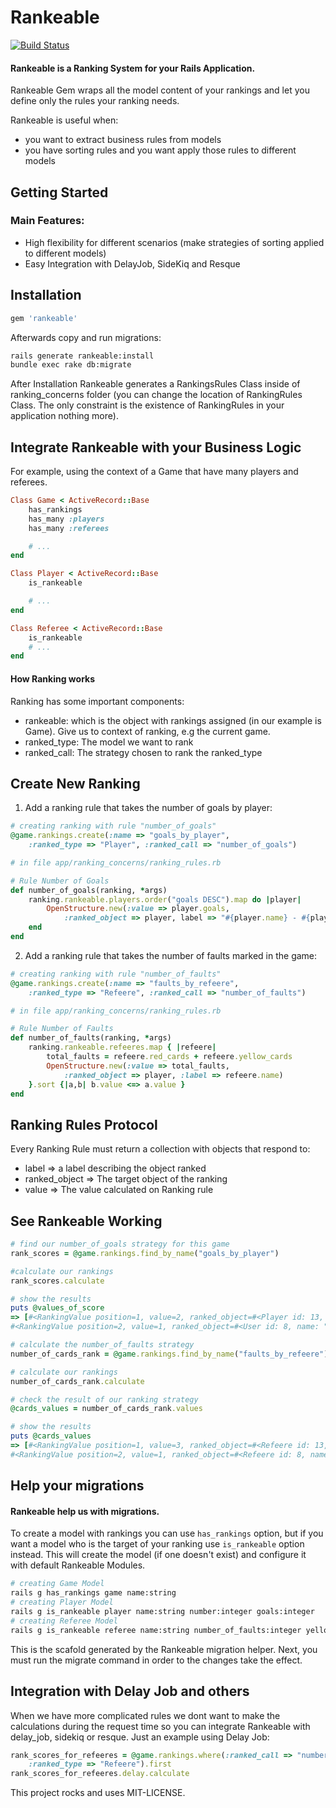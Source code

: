 # Rankeable
[![Build Status](https://travis-ci.org/runtimerevolution/rankeable.png?branch=master)](https://travis-ci.org/runtimerevolution/rankeable)

#### Rankeable is a Ranking System for your Rails Application.

Rankeable Gem wraps all the model content of your rankings and let you define only
the rules your ranking needs.

Rankeable is useful when:
 - you want to extract business rules from models
 - you have sorting rules and you want apply those rules to different models

## Getting Started

### Main Features:

- High flexibility for different scenarios (make strategies of sorting applied to different models)
- Easy Integration with DelayJob, SideKiq and Resque

## Installation

```ruby
gem 'rankeable'
```
Afterwards copy and run migrations:
```sh
rails generate rankeable:install
bundle exec rake db:migrate
```
After Installation Rankeable generates a RankingsRules Class
inside of ranking_concerns folder (you can change the location of RankingRules Class.
The only constraint is the existence of RankingRules in your application nothing more).

## Integrate Rankeable with your Business Logic

For example, using the context of a Game that have many players and referees.

```ruby
Class Game < ActiveRecord::Base
	has_rankings
	has_many :players
	has_many :referees

	# ...
end

Class Player < ActiveRecord::Base
	is_rankeable

	# ...
end

Class Referee < ActiveRecord::Base
	is_rankeable
	# ...
end
```
#### How Ranking works

Ranking has some important components:

- rankeable: which is the object with rankings assigned (in our example is Game). Give us to context of ranking, e.g the current game.
- ranked_type: The model we want to rank
- ranked_call: The strategy chosen to rank the ranked_type

## Create New Ranking

1. Add a ranking rule that takes the number of goals by player:

```ruby
# creating ranking with rule "number_of_goals"
@game.rankings.create(:name => "goals_by_player",
	:ranked_type => "Player", :ranked_call => "number_of_goals")

# in file app/ranking_concerns/ranking_rules.rb

# Rule Number of Goals
def number_of_goals(ranking, *args)
	ranking.rankeable.players.order("goals DESC").map do |player|
		OpenStructure.new(:value => player.goals,
			:ranked_object => player, label => "#{player.name} - #{player.number}")
	end
end
```

2. Add a ranking rule that takes the number of faults marked in the game:

```ruby
# creating ranking with rule "number_of_faults"
@game.rankings.create(:name => "faults_by_refeere",
	:ranked_type => "Refeere", :ranked_call => "number_of_faults")

# in file app/ranking_concerns/ranking_rules.rb

# Rule Number of Faults
def number_of_faults(ranking, *args)
	ranking.rankeable.refeeres.map { |refeere|
		total_faults = refeere.red_cards + refeere.yellow_cards
		OpenStructure.new(:value => total_faults,
			:ranked_object => player, :label => refeere.name)
	}.sort {|a,b| b.value <=> a.value }
end
```
## Ranking Rules Protocol

Every Ranking Rule must return a collection with objects that respond to:

- label => a label describing the object ranked
- ranked_object => The target object of the ranking
- value => The value calculated on Ranking rule

## See Rankeable Working

```ruby
# find our number_of_goals strategy for this game
rank_scores = @game.rankings.find_by_name("goals_by_player")

#calculate our rankings
rank_scores.calculate

# show the results
puts @values_of_score
=> [#<RankingValue position=1, value=2, ranked_object=#<Player id: 13, name: "Chuck Norris", goals: 2, created_at: "2013-01-31 14:48:54", updated_at: "2013-01-31 14:48:54">>,
#<RankingValue position=2, value=1, ranked_object=#<User id: 8, name: "Bob", goals: 1, created_at: "2013-01-31 14:48:54", updated_at: "2013-01-31 14:48:54">>]

# calculate the number_of_faults strategy
number_of_cards_rank = @game.rankings.find_by_name("faults_by_refeere")

# calculate our rankings
number_of_cards_rank.calculate

# check the result of our ranking strategy
@cards_values = number_of_cards_rank.values

# show the results
puts @cards_values
=> [#<RankingValue position=1, value=3, ranked_object=#<Refeere id: 13, name: "Rijjecak", yellow_cards: 2, red_cards=1, created_at: "2013-01-31 14:48:54", updated_at: "2013-01-31 14:48:54">>,
#<RankingValue position=2, value=1, ranked_object=#<Refeere id: 8, name: "Jackson", yellow_cards=1, red_cards=0, created_at: "2013-01-31 14:48:54", updated_at: "2013-01-31 14:48:54">>]

```
## Help your migrations

#### Rankeable help us with migrations.
To create a model with rankings you can use `has_rankings` option, but if you want
a model who is the target of your ranking use `is_rankeable` option instead.
This will create the model (if one doesn't exist) and configure it with default Rankeable Modules.

```sh
# creating Game Model
rails g has_rankings game name:string
# creating Player Model
rails g is_rankeable player name:string number:integer goals:integer
# creating Referee Model
rails g is_rankeable referee name:string number_of_faults:integer yellow_cards:integer red_cards:integer
```
This is the scafold generated by the Rankeable migration helper.
Next, you must run the migrate command in order to the changes
take the effect.


## Integration with Delay Job and others

When we have more complicated rules we dont want to make the calculations during the request time
so you can integrate Rankeable with delay_job, sidekiq or resque.
Just an example using Delay Job:

```ruby
rank_scores_for_refeeres = @game.rankings.where(:ranked_call => "number_of_goals",
	:ranked_type => "Refeere").first
rank_scores_for_refeeres.delay.calculate
```

This project rocks and uses MIT-LICENSE.